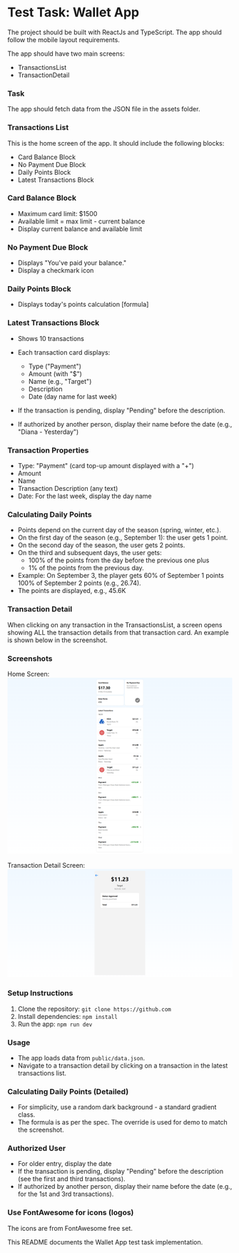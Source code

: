 # Test Task: Wallet App

The project should be built with ReactJs and TypeScript. The app should follow the mobile layout requirements. 

The app should have two main screens:

- TransactionsList
- TransactionDetail

### Task

The app should fetch data from the JSON file in the assets folder.

### Transactions List

This is the home screen of the app. It should include the following blocks:

- Card Balance Block
- No Payment Due Block
- Daily Points Block
- Latest Transactions Block

### Card Balance Block

- Maximum card limit: $1500
- Available limit = max limit - current balance
- Display current balance and available limit

### No Payment Due Block

- Displays "You've paid your balance."
- Display a checkmark icon

### Daily Points Block

- Displays today's points calculation [formula]

### Latest Transactions Block

- Shows 10 transactions
- Each transaction card displays:
  - Type ("Payment")
  - Amount (with "$")
  - Name (e.g., "Target")
  - Description
  - Date (day name for last week)

- If the transaction is pending, display "Pending" before the description.
- If authorized by another person, display their name before the date (e.g., "Diana - Yesterday")

### Transaction Properties

- Type: "Payment" (card top-up amount displayed with a "+")
- Amount
- Name
- Transaction Description (any text)
- Date: For the last week, display the day name

### Calculating Daily Points

- Points depend on the current day of the season (spring, winter, etc.).
- On the first day of the season (e.g., September 1): the user gets 1 point.
- On the second day of the season, the user gets 2 points.
- On the third and subsequent days, the user gets:
  - 100% of the points from the day before the previous one plus
  - 1% of the points from the previous day.
- Example: On September 3, the player gets 60% of September 1 points 100% of September 2 points (e.g., 26.74).
- The points are displayed, e.g., 45.6K

### Transaction Detail

When clicking on any transaction in the TransactionsList, a screen opens showing ALL the transaction details from that transaction card. An example is shown below in the screenshot.

### Screenshots

Home Screen:
![Home Screenshot](screenshots/TransactionList.png)

Transaction Detail Screen:
![Home Screenshot](screenshots/TransactionDetails.png)



### Setup Instructions

1. Clone the repository: `git clone https://github.com`
2. Install dependencies: `npm install`
3. Run the app: `npm run dev`

### Usage

- The app loads data from `public/data.json`.
- Navigate to a transaction detail by clicking on a transaction in the latest transactions list.

### Calculating Daily Points (Detailed)

- For simplicity, use a random dark background - a standard gradient class.
- The formula is as per the spec. The override is used for demo to match the screenshot.

### Authorized User

- For older entry, display the date
- If the transaction is pending, display "Pending" before the description (see the first and third transactions).
- If authorized by another person, display their name before the date (e.g., for the 1st and 3rd transactions).

### Use FontAwesome for icons (logos)

The icons are from FontAwesome free set. 

This README documents the Wallet App test task implementation.